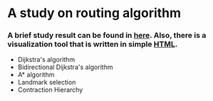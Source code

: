 # A study on routing algorithm

### A brief study result can be found in [here](https://github.com/qq52184962/routing-algo/blob/master/paper.pdf). Also, there is a visualization tool that is written in simple [HTML](https://github.com/qq52184962/routing-algo/tree/master/mapVis).

- Dijkstra's algorithm
- Bidirectional Dijkstra's algorithm
- A* algorithm
- Landmark selection
- Contraction Hierarchy
